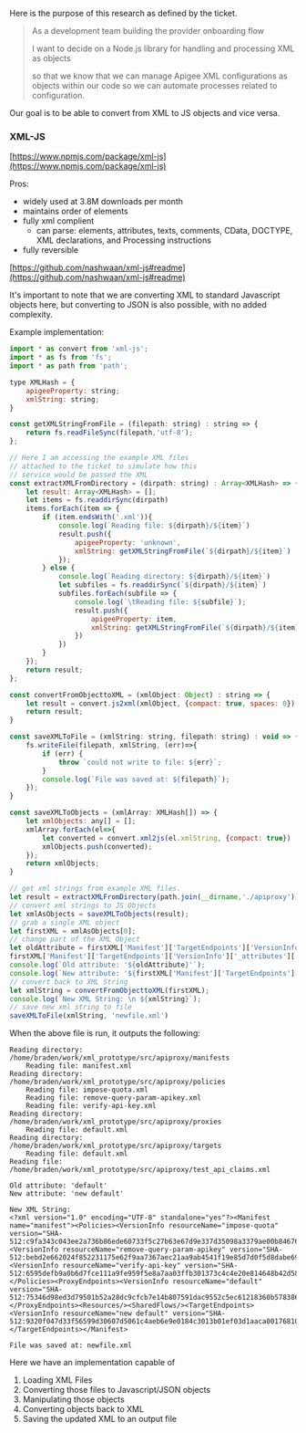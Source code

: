 Here is the purpose of this research as defined by the ticket.

> As a development team building the provider onboarding flow
>
> I want to decide on a Node.js library for handling and processing XML as objects
>
> so that we know that we can manage Apigee XML configurations as objects within our code so we can automate processes related to configuration.

Our goal is to be able to convert from XML to JS objects and vice versa.

### XML-JS

[https://www.npmjs.com/package/xml-js](https://www.npmjs.com/package/xml-js)

Pros:

-   widely used at 3.8M downloads per month
-   maintains order of elements
-   fully xml complient
    -   can parse: elements, attributes, texts, comments, CData, DOCTYPE, XML declarations, and Processing instructions
-   fully reversible

[https://github.com/nashwaan/xml-js#readme](https://github.com/nashwaan/xml-js#readme)

It's important to note that we are converting XML to standard Javascript objects here, but converting to JSON is also possible, with no added complexity.

Example implementation:
```js
import * as convert from 'xml-js';
import * as fs from 'fs';
import * as path from 'path';

type XMLHash = {
	apigeeProperty: string;
	xmlString: string;
}

const getXMLStringFromFile = (filepath: string) : string => {
	return fs.readFileSync(filepath,'utf-8');
};

// Here I am accessing the example XML files
// attached to the ticket to simulate how this
// service would be passed the XML
const extractXMLFromDirectory = (dirpath: string) : Array<XMLHash> => {
	let result: Array<XMLHash> = [];
	let items = fs.readdirSync(dirpath)
	items.forEach(item => {
		if (item.endsWith('.xml')){
			console.log(`Reading file: ${dirpath}/${item}`)
			result.push({
				apigeeProperty: 'unknown',
				xmlString: getXMLStringFromFile(`${dirpath}/${item}`)
			});
		} else {
			console.log(`Reading directory: ${dirpath}/${item}`)
			let subfiles = fs.readdirSync(`${dirpath}/${item}`)
			subfiles.forEach(subfile => {
				console.log(`\tReading file: ${subfile}`);
				result.push({
					apigeeProperty: item,
					xmlString: getXMLStringFromFile(`${dirpath}/${item}/${subfile}`)
				})
			})
		}
	});
	return result;
};

const convertFromObjecttoXML = (xmlObject: Object) : string => {
	let result = convert.js2xml(xmlObject, {compact: true, spaces: 0});
	return result;
}

const saveXMLToFile = (xmlString: string, filepath: string) : void => {
	fs.writeFile(filepath, xmlString, (err)=>{
		if (err) {
			throw `could not write to file: ${err}`;
		}
		console.log(`File was saved at: ${filepath}`);
	});
}

const saveXMLToObjects = (xmlArray: XMLHash[]) => {
	let xmlObjects: any[] = [];
	xmlArray.forEach(el=>{
		let converted = convert.xml2js(el.xmlString, {compact: true})
		xmlObjects.push(converted);
	});
	return xmlObjects;
}

// get xml strings from example XML files.
let result = extractXMLFromDirectory(path.join(__dirname,'./apiproxy'));
// convert xml strings to JS Objects
let xmlAsObjects = saveXMLToObjects(result);
// grab a single XML object
let firstXML = xmlAsObjects[0];
// change part of the XML Object
let oldAttribute = firstXML['Manifest']['TargetEndpoints']['VersionInfo']['_attributes']['resourceName'];
firstXML['Manifest']['TargetEndpoints']['VersionInfo']['_attributes']['resourceName'] = 'new default';
console.log(`Old attribute: '${oldAttribute}'`);
console.log(`New attribute: '${firstXML['Manifest']['TargetEndpoints']['VersionInfo']['_attributes']['resourceName']}'`);
// convert back to XML String
let xmlString = convertFromObjecttoXML(firstXML);
console.log(`New XML String: \n ${xmlString}`);
// save new xml string to file
saveXMLToFile(xmlString, 'newfile.xml')

```
When the above file is run, it outputs the following:


```
Reading directory: /home/braden/work/xml_prototype/src/apiproxy/manifests
	Reading file: manifest.xml
Reading directory: /home/braden/work/xml_prototype/src/apiproxy/policies
	Reading file: impose-quota.xml
	Reading file: remove-query-param-apikey.xml
	Reading file: verify-api-key.xml
Reading directory: /home/braden/work/xml_prototype/src/apiproxy/proxies
	Reading file: default.xml
Reading directory: /home/braden/work/xml_prototype/src/apiproxy/targets
	Reading file: default.xml
Reading file: /home/braden/work/xml_prototype/src/apiproxy/test_api_claims.xml

Old attribute: 'default'
New attribute: 'new default'

New XML String:
<?xml version="1.0" encoding="UTF-8" standalone="yes"?><Manifest name="manifest"><Policies><VersionInfo resourceName="impose-quota" version="SHA-512:c9fa343c043ee2a736b86ede60733f5c27b63e67d9e337d35098a3379ae00b846762d1d13a873cc436d3faf9c7c8dfebf14daf792cf47ae2c88586651e056f57"/><VersionInfo resourceName="remove-query-param-apikey" version="SHA-512:bebd2e662024f852231175e62f9aa7367aec21aa9ab4541f19e85d7d0f5d8dabe69cd2aea0ef00676549e0e7867693a907b8f661a0a7a4773587fd135a3b5f09"/><VersionInfo resourceName="verify-api-key" version="SHA-512:6595defb9a0b6d7fce111a9fe959f5e8a7aa03ffb301373c4c4e20e814648b42d5858631e95e4a8d698b5fe2139390c252e9011d9f1be8c3a35de73c1c269f97"/></Policies><ProxyEndpoints><VersionInfo resourceName="default" version="SHA-512:75346d98ed3d79501b52a28dc9cfcb7e14b807591dac9552c5ec61218360b578386713df54c9931205159d522ab8f4a7f5cb0e5978fc53e3b6807528dbb35c5a"/></ProxyEndpoints><Resources/><SharedFlows/><TargetEndpoints><VersionInfo resourceName="new default" version="SHA-512:9320f047d33f56599d30607d5061c4aeb6e9e0184c3013b01ef03d1aaca001768101759977f8e62cfaeb00e22ac32e7e1ea98ee9fcaaa48d44c7286d70463d8d"/></TargetEndpoints></Manifest>

File was saved at: newfile.xml
```
Here we have an implementation capable of

1.  Loading XML Files
2.  Converting those files to Javascript/JSON objects
3.  Manipulating those objects
4.  Converting objects back to XML
5.  Saving the updated XML to an output file

